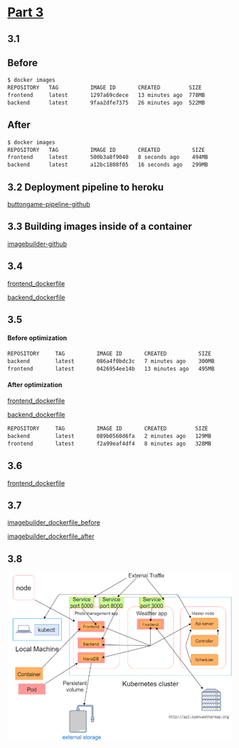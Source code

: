 
# [Part 3](https://devopswithdocker.com/part3/)

## 3.1

## Before

```bash
$ docker images
REPOSITORY   TAG          IMAGE ID       CREATED         SIZE
frontend     latest       1297a69cdece   13 minutes ago  778MB
backend      latest       9faa2dfe7375   26 minutes ago  522MB
```

## After 

```bash
$ docker images
REPOSITORY   TAG          IMAGE ID       CREATED          SIZE
frontend     latest       500b3a8f9040   8 seconds ago    494MB
backend      latest       a12bc1808f05   16 seconds ago   299MB
```

## 3.2 Deployment pipeline to heroku

[buttongame-pipeline-github](https://github.com/penao7/buttongame-pipeline)

## 3.3 Building images inside of a container

[imagebuilder-github](https://github.com/penao7/docker-imagebuilder)

## 3.4 

[frontend_dockerfile](/part3/Dockerfiles/3.4_Dockerfile_frontend)

[backend_dockerfile](/part3/Dockerfiles/3.4_Dockerfile_backend)

## 3.5

#### Before optimization

```bash
REPOSITORY     TAG          IMAGE ID       CREATED          SIZE
backend        latest       086a4f0bdc3c   7 minutes ago    300MB
frontend       latest       0426954ee14b   13 minutes ago   495MB
```

#### After optimization

[frontend_dockerfile](/part3/Dockerfiles/3.5_Dockerfile_frontend)

[backend_dockerfile](/part3/Dockerfiles/3.5_Dockerfile_backend)


```bash
REPOSITORY     TAG          IMAGE ID       CREATED         SIZE
backend        latest       089b0560d6fa   2 minutes ago   129MB
frontend       latest       f2a99eaf4df4   8 minutes ago   328MB
```

## 3.6

[frontend_dockerfile](/part3/Dockerfiles/3.6_Dockerfile_backend)

## 3.7

[imagebuilder_dockerfile_before](/part3/Dockerfiles/3.7_Dockerfile_imagebuilder_before)

[imagebuilder_dockerfile_after](/part3/Dockerfiles/3.7_Dockerfile_imagebuilder_after)

## 3.8

![kubernetes](/part3/images/kubernetes.png)

